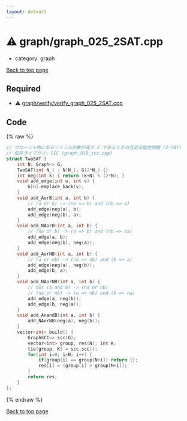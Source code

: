 ```yaml
---
layout: default
---
```


<!-- mathjax config similar to math.stackexchange -->
<script type="text/javascript" async
  src="https://cdnjs.cloudflare.com/ajax/libs/mathjax/2.7.5/MathJax.js?config=TeX-MML-AM_CHTML">
</script>
<script type="text/x-mathjax-config">
  MathJax.Hub.Config({
    TeX: { equationNumbers: { autoNumber: "AMS" }},
    tex2jax: {
      inlineMath: [ ['$','$'] ],
      processEscapes: true
    },
    "HTML-CSS": { matchFontHeight: false },
    displayAlign: "left",
    displayIndent: "2em"
  });
</script>

<script type="text/javascript" src="https://cdnjs.cloudflare.com/ajax/libs/jquery/3.4.1/jquery.min.js"></script>
<script src="https://cdn.jsdelivr.net/npm/jquery-balloon-js@1.1.2/jquery.balloon.min.js" integrity="sha256-ZEYs9VrgAeNuPvs15E39OsyOJaIkXEEt10fzxJ20+2I=" crossorigin="anonymous"></script>
<script type="text/javascript" src="../../assets/js/copy-button.js"></script>
<link rel="stylesheet" href="../../assets/css/copy-button.css" />


# :warning: graph/graph_025_2SAT.cpp
* category: graph


[Back to top page](../../index.html)



## Required
* :warning: [graph/verify/verify_graph_025_2SAT.cpp](verify/verify_graph_025_2SAT.cpp.html)


## Code
{% raw %}
```cpp
// クロージャ内にあるリテラルの数が高々 2 であるときの充足可能性問題 (2-SAT)
// 依存ライブラリ: SCC (graph_010_scc.cpp)
struct TwoSAT {
    int N; Graph<> G;
    TwoSAT(int N_) : N(N_), G(2*N_) {}
    int neg(int k) { return (k+N) % (2*N); }
    void add_edge(int u, int v) {
        G[u].emplace_back(v);
    }
    void add_AorB(int a, int b) {
        // (a or b) -> (na => b) and (nb => a)
        add_edge(neg(a), b);
        add_edge(neg(b), a);
    }
    void add_NAorB(int a, int b) {
        // (na or b) -> (a => b) and (nb => na)
        add_edge(a, b);
        add_edge(neg(b), neg(a));
    }
    void add_AorNB(int a, int b) {
        // (a or nb) -> (na => nb) and (b => a)
        add_edge(neg(a), neg(b));
        add_edge(b, a);
    }
    void add_NAorNB(int a, int b) {
        // not (a and b) -> (na or nb)
        // (na or nb) -> (a => nb) and (b => na)
        add_edge(a, neg(b));
        add_edge(b, neg(a));
    }
    void add_AnandB(int a, int b) {
        add_NAorNB(neg(a), neg(b));
    }
    vector<int> build() {
        GraphSCC<> scc(G);
        vector<int> group, res(N); int K;
        tie(group, K) = scc.scc();
        for(int i=0; i<N; i++) {
            if(group[i] == group[N+i]) return {};
            res[i] = (group[i] > group[N+i]);
        }
        return res;
    }
};

```
{% endraw %}

[Back to top page](../../index.html)

